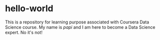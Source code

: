 # hello-world
This is a repository for learning purpose associated with Coursera Data Science course. 
My name is *papi* and I am here to become a Data Science expert. 
No it's not!
